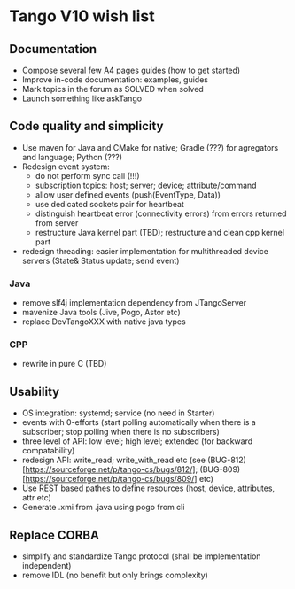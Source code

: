# Tango V10 wish list

## Documentation

* Compose several few A4 pages guides (how to get started)
* Improve in-code documentation: examples, guides
* Mark topics in the forum as SOLVED when solved
* Launch something like askTango

## Code quality and simplicity

* Use maven for Java and CMake for native; Gradle (???) for agregators and language; Python (???)
* Redesign event system:
  - do not perform sync call (!!!) 
  - subscription topics: host; server; device; attribute/command
  - allow user defined events (push(EventType, Data))
  - use dedicated sockets pair for heartbeat
  - distinguish heartbeat error (connectivity errors) from errors returned from server
  - restructure Java kernel part (TBD); restructure and clean cpp kernel part
* redesign threading: easier implementation for multithreaded device servers (State& Status update; send event)  

### Java
* remove slf4j implementation dependency from JTangoServer
* mavenize Java tools (Jive, Pogo, Astor etc)
* replace DevTangoXXX with native java types

### CPP
* rewrite in pure C (TBD)

## Usability
* OS integration: systemd; service (no need in Starter)
* events with 0-efforts (start polling automatically when there is a subscriber; stop polling when there is no subscribers)
* three level of API: low level; high level; extended (for backward compatability)
* redesign API: write_read; write_with_read etc (see (BUG-812)[https://sourceforge.net/p/tango-cs/bugs/812/]; (BUG-809)[https://sourceforge.net/p/tango-cs/bugs/809/] etc)
* Use REST based pathes to define resources (host, device, attributes, attr etc)
* Generate .xmi from .java using pogo from cli

## Replace CORBA
* simplify and standardize Tango protocol (shall be implementation independent)
* remove IDL (no benefit but only brings complexity)